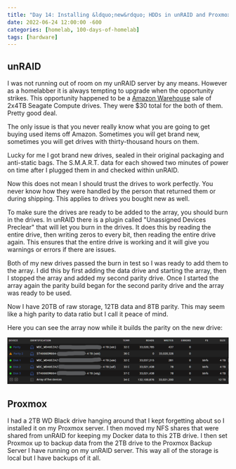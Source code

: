 ```yaml
---
title: "Day 14: Installing &ldquo;new&rdquo; HDDs in unRAID and Proxmox"
date: 2022-06-24 12:00:00 -600
categories: [homelab, 100-days-of-homelab]
tags: [hardware]
---
```


## unRAID

I was not running out of room on my unRAID server by any means. However as a homelabber it is always tempting to upgrade when the opportunity strikes. This opportunity happened to be a [Amazon Warehouse](https://smile.amazon.com/Warehouse-Deals/b?ie=UTF8&node=10158976011) sale of 2x4TB Seagate Compute drives. They were $30 total for the both of them. Pretty good deal.

The only issue is that you never really know what you are going to get buying used items off Amazon. Sometimes you will get brand new, sometimes you will get drives with thirty-thousand hours on them.

Lucky for me I got brand new drives, sealed in their original packaging and anti-static bags. The S.M.A.R.T. data for each showed two minutes of power on time after I plugged them in and checked within unRAID.

Now this does not mean I should trust the drives to work perfectly. You never know how they were handled by the person that returned them or during shipping. This applies to drives you bought new as well.

To make sure the drives are ready to be added to the array, you should burn in the drives. In unRAID there is a plugin called "Unassigned Devices Preclear" that will let you burn in the drives. It does this by reading the entire drive, then writing zeros to every bit, then reading the entire drive again. This ensures that the entire drive is working and it will give you warnings or errors if there are issues.

Both of my new drives passed the burn in test so I was ready to add them to the array. I did this by first adding the data drive and starting the array, then I stopped the array and added my second parity drive. Once I started the array again the parity build began for the second parity drive and the array was ready to be used.

Now I have 20TB of raw storage, 12TB data and 8TB parity. This may seem like a high parity to data ratio but I call it peace of mind.

Here you can see the array now while it builds the parity on the new drive:

![unRAID Array of Drives](/assets/img/posts/2022-100-days-of-homelab/day014/array.png)

## Proxmox

I had a 2TB WD Black drive hanging around that I kept forgetting about so I installed it on my Proxmox server. I then moved my NFS shares that were shared from unRAID for keeping my Docker data to this 2TB drive. I then set Proxmox up to backup data from the 2TB drive to the Proxmox Backup Server I have running on my unRAID server. This way all of the storage is local but I have backups of it all.